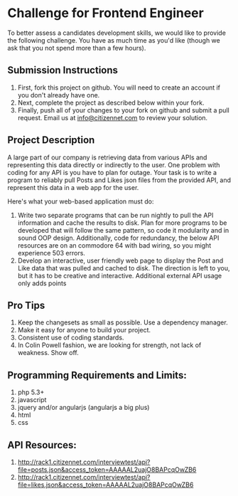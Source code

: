 # Challenge for Frontend Engineer
To better assess a candidates development skills, we would like to provide the following challenge.  You have as much time as you'd like (though we ask that you not spend more than a few hours).

## Submission Instructions
1. First, fork this project on github.  You will need to create an account if you don't already have one.
1. Next, complete the project as described below within your fork.
1. Finally, push all of your changes to your fork on github and submit a pull request.  Email us at info@citizennet.com to review your solution.

## Project Description
A large part of our company is retrieving data from various APIs and representing this data directly or indirectly to the user. One problem with coding for any API is you have to plan for outage. Your task is to write a program to reliably pull Posts and Likes json files from the provided API, and represent this data in a web app for the user.

Here's what your web-based application must do:

1. Write two separate programs that can be run nightly to pull the API information and cache the results to disk. Plan for more programs to be developed that will follow the same pattern, so code it modularity and in sound OOP design. Additionally, code for redundancy, the below API resources are on an commodore 64 with bad wiring, so you might experience 503 errors.
1. Develop an interactive, user friendly web page to display the Post and Like data that was pulled and cached to disk. The direction is left to you, but it has to be creative and interactive. Additional external API usage only adds points

## Pro Tips
1. Keep the changesets as small as possible. Use a dependency manager.
1. Make it easy for anyone to build your project.
1. Consistent use of coding standards.
1. In Colin Powell fashion, we are looking for strength, not lack of weakness. Show off.

## Programming Requirements and Limits:
1. php 5.3+
1. javascript
1. jquery and/or angularjs (angularjs a big plus)
1. html
1. css

## API Resources:
1. http://rack1.citizennet.com/interviewtest/api?file=posts.json&access_token=AAAAAL2uajO8BAPcqOwZB6
1. http://rack1.citizennet.com/interviewtest/api?file=likes.json&access_token=AAAAAL2uajO8BAPcqOwZB6
